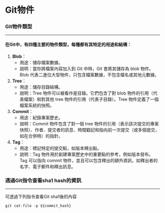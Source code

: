 # Git物件

### Git物件類型

***

#### 在Git中，有四種主要的物件類型，每種都有其特定的用途和結構：

1. **Blob**：
   * 用途：儲存檔案數據。
   * 說明：當你將檔案內容加入到 Git 中時，Git 會將其儲存為 blob 物件。Blob 代表二進位大型物件，只包含檔案數據，不包含檔名或其他元數據。
2. **Tree**：
   * 用途：儲存目錄結構。
   * 說明：Tree 物件可以被看作是目錄。它們包含了對 blob 物件的引用（代表檔案）和對其他 tree 物件的引用（代表子目錄）。Tree 物件定義了一個檔案系統的快照。
3. **Commit**：
   * 用途：紀錄專案歷史。
   * 說明：Commit 物件包含了對一個 tree 物件的引用（表示該次提交的專案快照）、作者、提交者的訊息、時間戳記和指向前一次提交（或多個提交，如在合併時）的指針。
4. **Tag**：
   * 用途：標記特定的提交點，如版本釋出點。
   * 說明：Tag 物件用於創建專案歷史中的重要點的參考，例如版本發布。Tag 可以指向 commit 物件，並且可以包含釋出的額外資訊，如釋出者的名字、電子郵件和釋出訊息。



### 透過Git指令查看sha1 hash的資訊

***

可透過下列指令查看Git sha1後的內容

```
git cat-file -p ${commit_hash}
```



